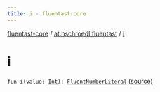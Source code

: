 ```yaml
---
title: i - fluentast-core
---
```


[fluentast-core](../index.html) / [at.hschroedl.fluentast](index.html) / [i](.)

# i

`fun i(value: `[`Int`](https://kotlinlang.org/api/latest/jvm/stdlib/kotlin/-int/index.html)`): `[`FluentNumberLiteral`](../at.hschroedl.fluentast.ast.expression/-fluent-number-literal/index.html) [(source)](http://github.com/hschroedl/fluentast/tree/master/core/at.hschroedl.fluentast/Fluentast.kt#L79)